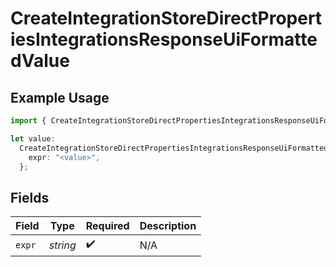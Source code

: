 # CreateIntegrationStoreDirectPropertiesIntegrationsResponseUiFormattedValue

## Example Usage

```typescript
import { CreateIntegrationStoreDirectPropertiesIntegrationsResponseUiFormattedValue } from "@vercel/sdk/models/createintegrationstoredirectop.js";

let value:
  CreateIntegrationStoreDirectPropertiesIntegrationsResponseUiFormattedValue = {
    expr: "<value>",
  };
```

## Fields

| Field              | Type               | Required           | Description        |
| ------------------ | ------------------ | ------------------ | ------------------ |
| `expr`             | *string*           | :heavy_check_mark: | N/A                |